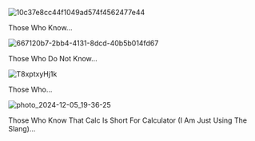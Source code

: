 ![10c37e8cc44f1049ad574f4562477e44](https://github.com/user-attachments/assets/919cc0cd-333b-48e5-8901-6035cc38de18)

Those Who Know...

![667120b7-2bb4-4131-8dcd-40b5b014fd67](https://github.com/user-attachments/assets/9ff6bc9b-2ca2-414d-8b9f-044ded47be6b)

Those Who Do Not Know...

![T8xptxyHj1k](https://github.com/user-attachments/assets/36b23d15-0078-4adf-bd70-5f97b7808136)

Those Who...

![photo_2024-12-05_19-36-25](https://github.com/user-attachments/assets/b78a39d2-0434-4668-8f11-35152c9c3255)

Those Who Know That Calc Is Short For Calculator (I Am Just Using The Slang)...
